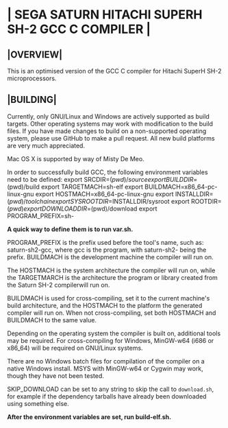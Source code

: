 # | SEGA SATURN HITACHI SUPERH SH-2 GCC C COMPILER |

## |OVERVIEW|
This is an optimised version of the GCC C compiler for Hitachi SuperH SH-2
microprocessors.

## |BUILDING|
Currently, only GNU/Linux and Windows are actively supported as build targets.
Other operating systems may work with modification to the build files.  If you
have made changes to build on a non-supported operating system, please use
GitHub to make a pull request.  All new build platforms are very much
appreciated.

Mac OS X is supported by way of Misty De Meo.

In order to successfully build GCC, the following environment variables need
to be defined:
export SRCDIR=$(pwd)/source
export BUILDDIR=$(pwd)/build
export TARGETMACH=sh-elf
export BUILDMACH=x86_64-pc-linux-gnu
export HOSTMACH=x86_64-pc-linux-gnu
export INSTALLDIR=$(pwd)/toolchain
export SYSROOTDIR=$INSTALLDIR/sysroot
export ROOTDIR=$(pwd)
export DOWNLOADDIR=$(pwd)/download
export PROGRAM_PREFIX=sh-

**A quick way to define them is to run var.sh.**

PROGRAM_PREFIX is the prefix used before the tool's name, such as:
saturn-sh2-gcc, where gcc is the program, with saturn-sh2- being the prefix.
BUILDMACH is the development machine the compiler will run on.

The HOSTMACH is the system architecture the compiler will run on, while the
TARGETMARCH is the architecture the program or library created from the Saturn
SH-2 compilerwill run on.

BUILDMACH is used for cross-compiling, set it to the current machine's build
architecture, and the HOSTMACH to the platform the generated compiler will run
on.  When not cross-compiling, set both HOSTMACH and BUILDMACH to the same
value.

Depending on the operating system the compiler is built on, additional tools
may be required.  For cross-compiling for Windows, MinGW-w64 (i686 or x86_64)
will be required on GNU/Linux systems.

There are no Windows batch files for compilation of the compiler on a native
Windows install.  MSYS with MinGW-w64 or Cygwin may work, though they have not
been tested.

SKIP_DOWNLOAD can be set to any string to skip the call to `download.sh`, for
example if the dependency tarballs have already been downloaded using something
else.


**After the environment variables are set, run build-elf.sh.**
